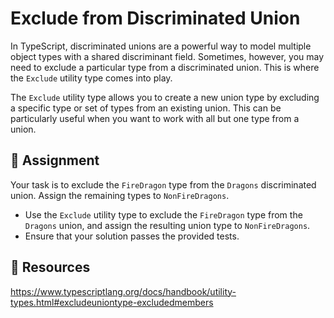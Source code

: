 # Exclude from Discriminated Union

In TypeScript, discriminated unions are a powerful way to model multiple object types with a shared discriminant field. Sometimes, however, you may need to exclude a particular type from a discriminated union. This is where the `Exclude` utility type comes into play.

The `Exclude` utility type allows you to create a new union type by excluding a specific type or set of types from an existing union. This can be particularly useful when you want to work with all but one type from a union.

## 🎯 Assignment

Your task is to exclude the `FireDragon` type from the `Dragons` discriminated union. Assign the remaining types to `NonFireDragons`.

- Use the `Exclude` utility type to exclude the `FireDragon` type from the `Dragons` union, and assign the resulting union type to `NonFireDragons`.
- Ensure that your solution passes the provided tests.

## 🧩 Resources

https://www.typescriptlang.org/docs/handbook/utility-types.html#excludeuniontype-excludedmembers